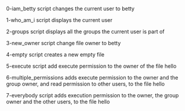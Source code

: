 0-iam_betty script changes the current user to betty

1-who_am_i script displays the current user       

2-groups script displays all the groups the current user is part of

3-new_owner script change file owner to betty

4-empty script creates a new empty file

5-execute script add execute permission to the owner of the file hello

6-multiple_permissions adds execute permission to the owner and the group owner, and read permission to other users, to the file hello

7-everybody script adds execution permission to the owner, the group owner and the other users, to the file hello

	
